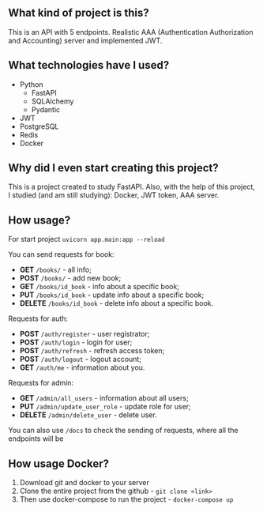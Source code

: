 ## What kind of project is this?
This is an API with 5 endpoints. Realistic AAA (Authentication Authorization and Accounting) server and implemented JWT.

## What technologies have I used?
- Python
  - FastAPI
  - SQLAlchemy
  - Pydantic
- JWT
- PostgreSQL
- Redis
- Docker

## Why did I even start creating this project?
This is a project created to study FastAPI. Also, with the help of this project, I studied (and am still studying): Docker, JWT token, AAA server.

## How usage?
For start project `uvicorn app.main:app --reload`

You can send requests for book:
- **GET** `/books/` - all info;
- **POST** `/books/` - add new book;
- **GET** `/books/id_book` - info about a specific book;
- **PUT** `/books/id_book` - update info about a specific book;
- **DELETE** `/books/id_book` - delete info about a specific book.

Requests for auth:
- **POST** `/auth/register` - user registrator;
- **POST** `/auth/login` - login for user;
- **POST** `/auth/refresh` - refresh access token;
- **POST** `/auth/logout` - logout account;
- **GET** `/auth/me` - information about you.

Requests for admin:
- **GET** `/admin/all_users` - information about all users;
- **PUT** `/admin/update_user_role` - update role for user;
- **DELETE** `/admin/delete_user` - delete user.

You can also use `/docs` to check the sending of requests, where all the endpoints will be

## How usage Docker?
1. Download git and docker to your server
2. Clone the entire project from the github - `git clone <link>`
3. Then use docker-compose to run the project - `docker-compose up`

